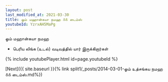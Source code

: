 ```yaml
---
layout: post
last_modified_at: 2021-03-30
title: ஓம் மஹான்கயா நமஹ ௧௧ டைம்ஸ்
youtubeId: YzrxAH5MaPg
---
```

 
 
 ஓம் மஹான்கயா நமஹ  
 
 -  பெரிய லிங்க (உடல்) வடிவத்தில் யார் இருக்கிறார்கள் 
 
  
 
  
 
 
 
 
 
 


{% include youtubePlayer.html id=page.youtubeId %}
 
[Next]({{ site.baseurl }}{% link  split1/_posts/2014-03-01-ஓம் உத்சங்கய நமஹ ௧௧ டைம்ஸ்.md%})
 
